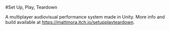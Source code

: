 #Set Up, Play, Teardown

A multiplayer audiovisual performance system made in Unity. More info and build available at https://mattmora.itch.io/setupplayteardown.
